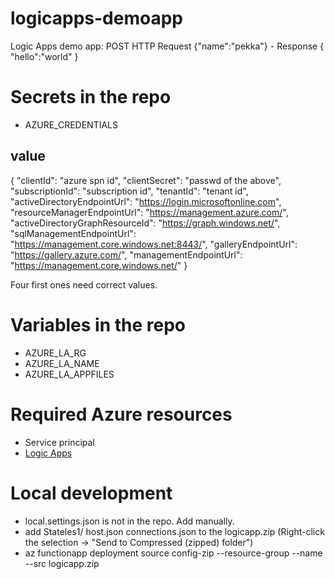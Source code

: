 # logicapps-demoapp
Logic Apps demo app: POST HTTP Request {"name":"pekka"} - Response { "hello":"world" }

# Secrets in the repo
- AZURE_CREDENTIALS

## value
{
  "clientId": "azure spn id",
  "clientSecret": "passwd of the above",
  "subscriptionId": "subscription id",
  "tenantId": "tenant id",
  "activeDirectoryEndpointUrl": "https://login.microsoftonline.com",
  "resourceManagerEndpointUrl": "https://management.azure.com/",
  "activeDirectoryGraphResourceId": "https://graph.windows.net/",
  "sqlManagementEndpointUrl": "https://management.core.windows.net:8443/",
  "galleryEndpointUrl": "https://gallery.azure.com/",
  "managementEndpointUrl": "https://management.core.windows.net/"
}

Four first ones need correct values.

# Variables in the repo
- AZURE_LA_RG
- AZURE_LA_NAME
- AZURE_LA_APPFILES

# Required Azure resources
- Service principal
- [Logic Apps](https://github.com/git-vphakala/logicapps-iac)

# Local development
- local.settings.json is not in the repo. Add manually.
- add Stateles1/ host.json connections.json to the logicapp.zip (Right-click the selection → "Send to Compressed (zipped) folder")
- az functionapp deployment source config-zip --resource-group <rg-name> --name <logicapp-name> --src logicapp.zip
